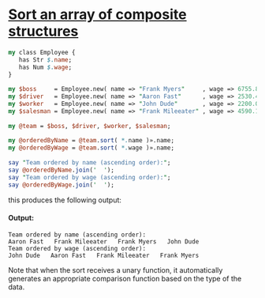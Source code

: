 [1]: http://rosettacode.org/wiki/Sort_an_array_of_composite_structures

# [Sort an array of composite structures][1]

```perl
my class Employee {
   has Str $.name;
   has Num $.wage;
}
 
my $boss     = Employee.new( name => "Frank Myers"     , wage => 6755.85 );
my $driver   = Employee.new( name => "Aaron Fast"      , wage => 2530.40 );
my $worker   = Employee.new( name => "John Dude"       , wage => 2200.00 );
my $salesman = Employee.new( name => "Frank Mileeater" , wage => 4590.12 );
 
my @team = $boss, $driver, $worker, $salesman;
 
my @orderedByName = @team.sort( *.name )».name;
my @orderedByWage = @team.sort( *.wage )».name;
 
say "Team ordered by name (ascending order):";
say @orderedByName.join('  ');
say "Team ordered by wage (ascending order):";
say @orderedByWage.join('  ');
```


this produces the following output:


#### Output:
```
Team ordered by name (ascending order): 
Aaron Fast   Frank Mileeater   Frank Myers   John Dude   
Team ordered by wage (ascending order): 
John Dude   Aaron Fast   Frank Mileeater   Frank Myers   
```


Note that when the sort receives a unary function, it automatically generates an appropriate comparison function based on the type of the data.